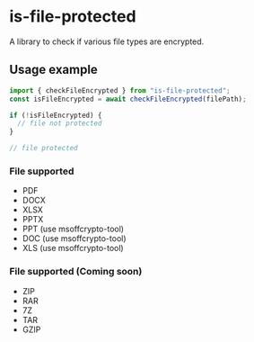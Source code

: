 # is-file-protected

A library to check if various file types are encrypted.

## Usage example

```typescript
import { checkFileEncrypted } from "is-file-protected";
const isFileEncrypted = await checkFileEncrypted(filePath);

if (!isFileEncrypted) {
  // file not protected
}

// file protected
```

### File supported

- PDF
- DOCX
- XLSX
- PPTX
- PPT (use msoffcrypto-tool)
- DOC (use msoffcrypto-tool)
- XLS (use msoffcrypto-tool)

### File supported (Coming soon)

- ZIP
- RAR
- 7Z
- TAR
- GZIP
